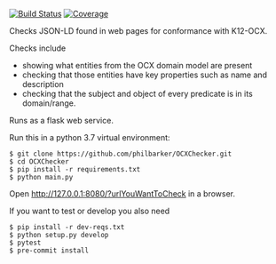 [![Build Status](https://travis-ci.org/philbarker/OCXchecker.svg?branch=master)](https://travis-ci.org/philbarker/OCXchecker)
[![Coverage](https://codecov.io/gh/philbarker/OCXchecker/branch/master/graph/badge.svg)](https://codecov.io/gh/philbarker/OCXchecker/)

Checks JSON-LD found in web pages for conformance with K12-OCX.

Checks include
- showing what entities from the OCX domain model are present
- checking that those entities have key properties such as name and description
- checking that the subject and object of every predicate is in its domain/range.

Runs as a flask web service.

Run this in a python 3.7 virtual environment:
```
$ git clone https://github.com/philbarker/OCXChecker.git
$ cd OCXChecker
$ pip install -r requirements.txt
$ python main.py
```
Open http://127.0.0.1:8080/?urlYouWantToCheck in a browser.

If you want to test or develop you also need
```
$ pip install -r dev-reqs.txt
$ python setup.py develop
$ pytest
$ pre-commit install
```
